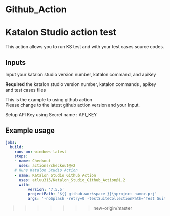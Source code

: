 # Github_Action
# Katalon Studio action test

This action allows you to run KS test and with your test cases source codes. 

## Inputs

Input your katalon studio version number, katalon command, and apiKey

**Required** the katalon studio version number, katalon commands , apikey and test cases files 


This is the example to using github action <br>
Please change to the latest github action version and your Input. <br>

Setup API Key using Secret name :  API_KEY


## Example usage
```yaml
jobs:
  build:
    runs-on: windows-latest
    steps:
    - name: Checkout
      uses: actions/checkout@v2
    # Runs Katalon Studio Action
    - name: Katalon Studio Github Action
      uses: atluu315/Katalon_Studio_Github_Action@1.2
      with:
          version: '7.5.5'
          projectPath: '${{ github.workspace }}\<project name>.prj'
          args: '-noSplash -retry=0 -testSuiteCollectionPath="Test Suites/Run All Test Suites" -apiKey= ${{ secrets.API_KEY }} --config -proxy.auth.option=NO_PROXY -proxy.system.option=NO_PROXY'
```
>>>>>>> new-origin/master
